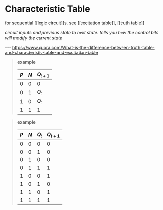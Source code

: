 # Characteristic Table

for sequential [[logic circuit]]s. see [[excitation table]], [[truth table]]

_circuit inputs and previous state to next state. tells you how the control bits will modify the current state_

--- <https://www.quora.com/What-is-the-difference-between-truth-table-and-characteristic-table-and-excitation-table>

> **example**
>
> | $P$ | $N$ | $Q_{t + 1}$ |
> | --- | --- | ----------- |
> | $0$ | $0$ | $0$         |
> | $0$ | $1$ | $Q_t$       |
> | $1$ | $0$ | $Q_t$       |
> | $1$ | $1$ | $1$         |

> **example**
>
> | $P$ | $N$ | $Q_t$ | $Q_{t + 1}$ |
> | --- | --- | ----- | ----------- |
> | $0$ | $0$ | $0$   | $0$         |
> | $0$ | $0$ | $1$   | $0$         |
> | $0$ | $1$ | $0$   | $0$         |
> | $0$ | $1$ | $1$   | $1$         |
> | $1$ | $0$ | $0$   | $1$         |
> | $1$ | $0$ | $1$   | $0$         |
> | $1$ | $1$ | $0$   | $1$         |
> | $1$ | $1$ | $1$   | $1$         |
